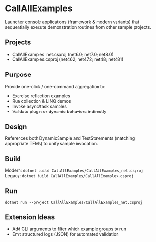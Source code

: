 # CallAllExamples

Launcher console applications (framework & modern variants) that sequentially execute demonstration routines from other sample projects.

## Projects
- CallAllExamples_net.csproj (net6.0; net7.0; net8.0)
- CallAllExamples.csproj (net462; net472; net48; net481)

## Purpose
Provide one-click / one-command aggregation to:
- Exercise reflection examples
- Run collection & LINQ demos
- Invoke async/task samples
- Validate plugin or dynamic behaviors indirectly

## Design
References both DynamicSample and TestStatements (matching appropriate TFMs) to unify sample invocation.

## Build
Modern: `dotnet build CallAllExamples/CallAllExamples_net.csproj`
Legacy: `dotnet build CallAllExamples/CallAllExamples.csproj`

## Run
`dotnet run --project CallAllExamples/CallAllExamples_net.csproj`

## Extension Ideas
- Add CLI arguments to filter which example groups to run
- Emit structured logs (JSON) for automated validation
